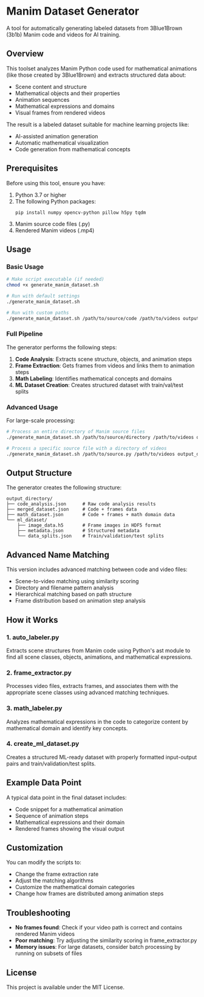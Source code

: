 # Manim Dataset Generator

A tool for automatically generating labeled datasets from 3Blue1Brown (3b1b) Manim code and videos for AI training.

## Overview

This toolset analyzes Manim Python code used for mathematical animations (like those created by 3Blue1Brown) and extracts structured data about:

- Scene content and structure
- Mathematical objects and their properties
- Animation sequences
- Mathematical expressions and domains
- Visual frames from rendered videos

The result is a labeled dataset suitable for machine learning projects like:
- AI-assisted animation generation
- Automatic mathematical visualization
- Code generation from mathematical concepts

## Prerequisites

Before using this tool, ensure you have:

1. Python 3.7 or higher
2. The following Python packages:
   ```
   pip install numpy opencv-python pillow h5py tqdm
   ```
3. Manim source code files (.py)
4. Rendered Manim videos (.mp4)

## Usage

### Basic Usage

```bash
# Make script executable (if needed)
chmod +x generate_manim_dataset.sh

# Run with default settings
./generate_manim_dataset.sh

# Run with custom paths
./generate_manim_dataset.sh /path/to/source/code /path/to/videos output_directory
```

### Full Pipeline

The generator performs the following steps:

1. **Code Analysis**: Extracts scene structure, objects, and animation steps
2. **Frame Extraction**: Gets frames from videos and links them to animation steps
3. **Math Labeling**: Identifies mathematical concepts and domains
4. **ML Dataset Creation**: Creates structured dataset with train/val/test splits

### Advanced Usage

For large-scale processing:

```bash
# Process an entire directory of Manim source files
./generate_manim_dataset.sh /path/to/source/directory /path/to/videos output_directory

# Process a specific source file with a directory of videos
./generate_manim_dataset.sh /path/to/source.py /path/to/videos output_directory
```

## Output Structure

The generator creates the following structure:

```
output_directory/
├── code_analysis.json      # Raw code analysis results
├── merged_dataset.json     # Code + frames data
├── math_dataset.json       # Code + frames + math domain data
└── ml_dataset/
    ├── image_data.h5       # Frame images in HDF5 format
    ├── metadata.json       # Structured metadata
    └── data_splits.json    # Train/validation/test splits
```

## Advanced Name Matching

This version includes advanced matching between code and video files:

- Scene-to-video matching using similarity scoring
- Directory and filename pattern analysis
- Hierarchical matching based on path structure
- Frame distribution based on animation step analysis

## How it Works

### 1. auto_labeler.py

Extracts scene structures from Manim code using Python's ast module to find all scene classes, objects, animations, and mathematical expressions.

### 2. frame_extractor.py

Processes video files, extracts frames, and associates them with the appropriate scene classes using advanced matching techniques.

### 3. math_labeler.py

Analyzes mathematical expressions in the code to categorize content by mathematical domain and identify key concepts.

### 4. create_ml_dataset.py

Creates a structured ML-ready dataset with properly formatted input-output pairs and train/validation/test splits.

## Example Data Point

A typical data point in the final dataset includes:

- Code snippet for a mathematical animation
- Sequence of animation steps
- Mathematical expressions and their domain
- Rendered frames showing the visual output

## Customization

You can modify the scripts to:
- Change the frame extraction rate
- Adjust the matching algorithms
- Customize the mathematical domain categories
- Change how frames are distributed among animation steps

## Troubleshooting

- **No frames found**: Check if your video path is correct and contains rendered Manim videos
- **Poor matching**: Try adjusting the similarity scoring in frame_extractor.py
- **Memory issues**: For large datasets, consider batch processing by running on subsets of files

## License

This project is available under the MIT License.